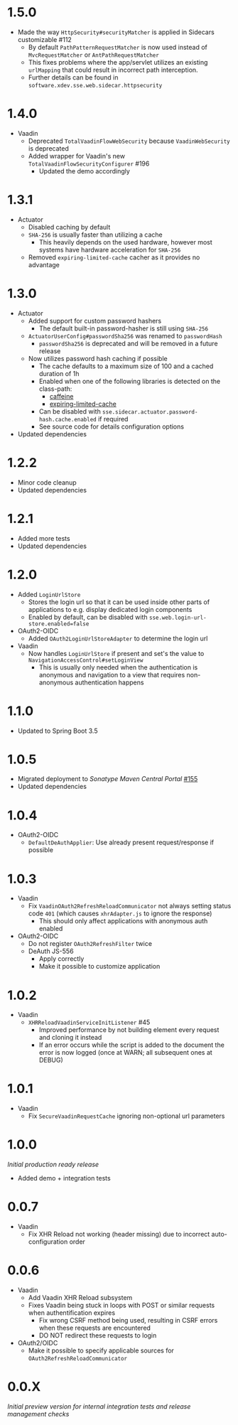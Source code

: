 # 1.5.0
* Made the way `HttpSecurity#securityMatcher` is applied in Sidecars customizable #112
  * By default `PathPatternRequestMatcher` is now used instead of `MvcRequestMatcher` or `AntPathRequestMatcher`
  * This fixes problems where the app/servlet utilizes an existing `urlMapping` that could result in incorrect path interception.
  * Further details can be found in `software.xdev.sse.web.sidecar.httpsecurity`

# 1.4.0
* Vaadin
  * Deprecated `TotalVaadinFlowWebSecurity` because `VaadinWebSecurity` is deprecated
  * Added wrapper for Vaadin's new `TotalVaadinFlowSecurityConfigurer` #196
    * Updated the demo accordingly

# 1.3.1
* Actuator
  * Disabled caching by default
  * `SHA-256` is usually faster than utilizing a cache
    * This heavily depends on the used hardware, however most systems have hardware acceleration for `SHA-256`
  * Removed `expiring-limited-cache` cacher as it provides no advantage

# 1.3.0
* Actuator
  * Added support for custom password hashers
    * The default built-in password-hasher is still using `SHA-256`
  * `ActuatorUserConfig#passwordSha256` was renamed to `passwordHash`
    * `passwordSha256` is deprecated and will be removed in a future release
  * Now utilizes password hash caching if possible
    * The cache defaults to a maximum size of 100 and a cached duration of 1h
    * Enabled when one of the following libraries is detected on the class-path:
      * [caffeine](https://github.com/ben-manes/caffeine) 
      * [expiring-limited-cache](https://github.com/xdev-software/expiring-limited-cache)
    * Can be disabled with `sse.sidecar.actuator.password-hash.cache.enabled` if required
    * See source code for details configuration options
* Updated dependencies

# 1.2.2
* Minor code cleanup
* Updated dependencies

# 1.2.1
* Added more tests
* Updated dependencies

# 1.2.0
* Added ``LoginUrlStore``
    * Stores the login url so that it can be used inside other parts of applications to e.g. display dedicated login components
    * Enabled by default, can be disabled with ``sse.web.login-url-store.enabled=false``
* OAuth2-OIDC
    * Added ``OAuth2LoginUrlStoreAdapter`` to determine the login url
* Vaadin
    * Now handles ``LoginUrlStore`` if present and set's the value to ``NavigationAccessControl#setLoginView``
        * This is usually only needed when the authentication is anonymous and navigation to a view that requires non-anonymous authentication happens

# 1.1.0
* Updated to Spring Boot 3.5

# 1.0.5
* Migrated deployment to _Sonatype Maven Central Portal_ [#155](https://github.com/xdev-software/standard-maven-template/issues/155)
* Updated dependencies

# 1.0.4
* OAuth2-OIDC
    * ``DefaultDeAuthApplier``: Use already present request/response if possible

# 1.0.3
* Vaadin
    * Fix ``VaadinOAuth2RefreshReloadCommunicator`` not always setting status code ``401`` (which causes ``xhrAdapter.js`` to ignore the response)
        * This should only affect applications with anonymous auth enabled
* OAuth2-OIDC
    * Do not register ``OAuth2RefreshFilter`` twice
    * DeAuth JS-556
        * Apply correctly
        * Make it possible to customize application

# 1.0.2
* Vaadin
    * ``XHRReloadVaadinServiceInitListener`` #45
        * Improved performance by not building element every request and cloning it instead
        * If an error occurs while the script is added to the document the error is now logged (once at WARN; all subsequent ones at DEBUG)

# 1.0.1
* Vaadin
    * Fix ``SecureVaadinRequestCache`` ignoring non-optional url parameters

# 1.0.0
_Initial production ready release_

* Added demo + integration tests

# 0.0.7
* Vaadin
    * Fix XHR Reload not working (header missing) due to incorrect auto-configuration order

# 0.0.6
* Vaadin
    * Add Vaadin XHR Reload subsystem
    * Fixes Vaadin being stuck in loops with POST or similar requests when authentification expires
        * Fix wrong CSRF method being used, resulting in CSRF errors when these requests are encountered
        * DO NOT redirect these requests to login
* OAuth2/OIDC
    * Make it possible to specify applicable sources for ``OAuth2RefreshReloadCommunicator`` 

# 0.0.X

_Initial preview version for internal integration tests and release management checks_
